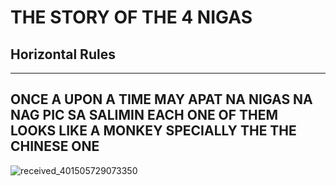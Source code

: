 # THE STORY OF THE 4 NIGAS

## Horizontal Rules


___


## ONCE A UPON A TIME MAY APAT NA NIGAS NA NAG PIC SA SALIMIN EACH ONE OF THEM LOOKS LIKE A MONKEY SPECIALLY THE THE CHINESE ONE

![received_401505729073350](https://github.com/KLAUSDEZNUT/KLAUSDEZNUT.github.io/assets/163886436/3c812ec2-a42b-480c-bc0a-9d174620389e)
